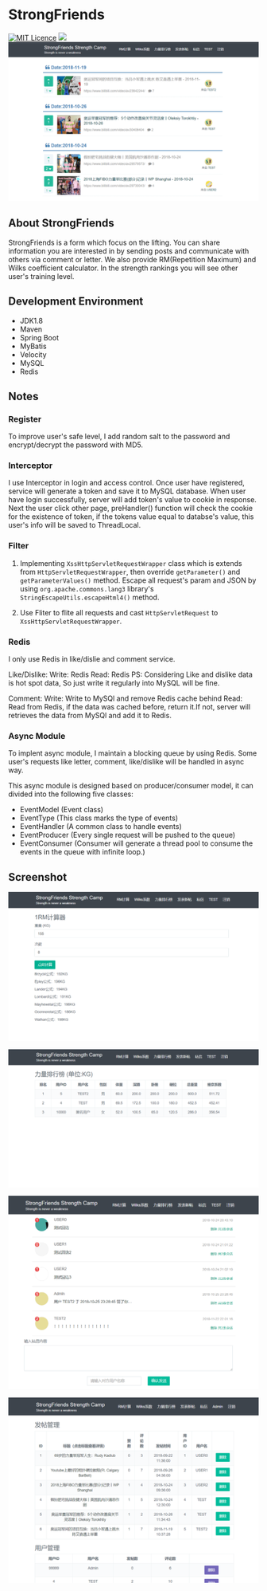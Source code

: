# StrongFriends
[![MIT Licence](https://badges.frapsoft.com/os/mit/mit.svg?v=103)](https://opensource.org/licenses/mit-license.php)
![](https://img.shields.io/badge/language-Java-orange.svg)
![](img/index.png)
## About StrongFriends
StrongFriends is a form which focus on the lifting. You can share information you are interested in by sending posts and communicate with others via comment or letter. We also provide RM(Repetition Maximum) and Wilks coefficient calculator. In the strength rankings you will see other user's training level.
## Development Environment
- JDK1.8
- Maven
- Spring Boot
- MyBatis
- Velocity
- MySQL
- Redis

## Notes
### Register
To improve user's safe level, I add random salt to the password and encrypt/decrypt the password with MD5.

### Interceptor
I use Interceptor in login and access control. Once user have registered, service will generate a token and save it to MySQL database. When user have login successfully, server will add token's value to cookie in response. Next the user click other page, preHandler() function will check the cookie for the existence of token, if the tokens value equal to databse's value, this user's info will be saved to ThreadLocal.

### Filter
1. Implementing `XssHttpServletRequestWrapper` class which is extends from  `HttpServletRequestWrapper`, then override `getParameter()` and `getParameterValues()` method. Escape all request's param and JSON by using `org.apache.commons.lang3` library's `StringEscapeUtils.escapeHtml4()` method.

2. Use Fliter to flite all requests and cast `HttpServletRequest` to `XssHttpServletRequestWrapper`.

### Redis
I only use Redis in like/dislie and comment service.

Like/Dislike:
Write: Redis
Read: Redis
PS: Considering Like and dislike data is hot spot data, So just write it regularly into MySQL will be fine.

Comment:
Write: Write to MySQl and remove Redis cache behind
Read: Read from Redis, if the data was cached before, return it.If not, server will retrieves the data from MySQl and add it to Redis.

### Async Module

To implent async module, I maintain a blocking queue by using Redis. Some user's requests like letter, comment, like/dislike will be handled in async way.

This async module is designed based on producer/consumer model, it can divided into the following five classes:
- EventModel (Event class)
- EventType (This class marks the type of events)
- EventHandler (A common class to handle events)
- EventProducer (Every single request will be pushed to the queue)
- EventConsumer (Consumer will generate a thread pool to consume the events in the queue with infinite loop.)

## Screenshot
![](img/rm.png)

![](img/rank.png)

![](img/msg.png)

![](img/admin.png)